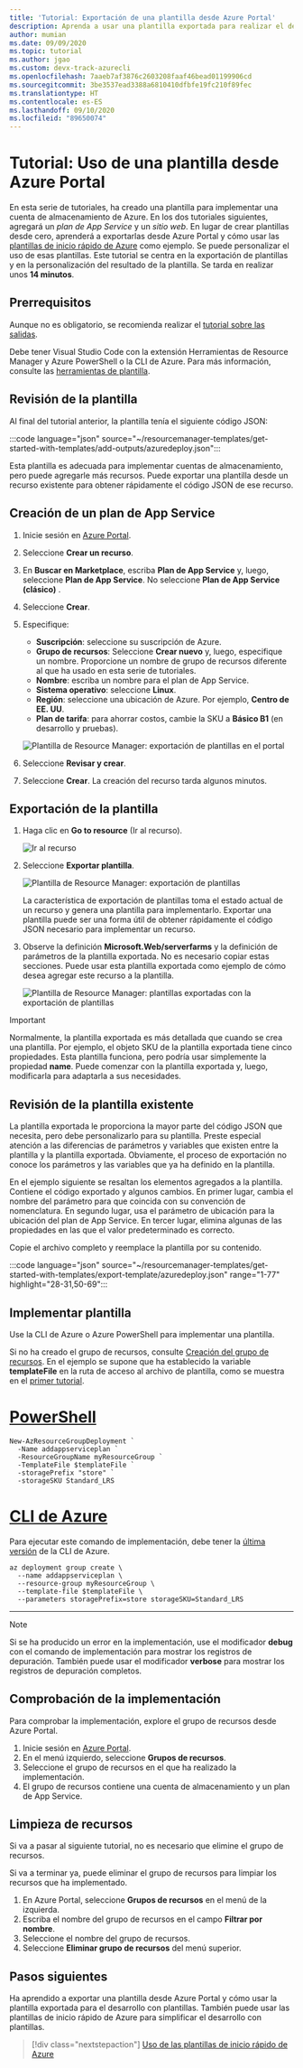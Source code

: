 ```yaml
---
title: 'Tutorial: Exportación de una plantilla desde Azure Portal'
description: Aprenda a usar una plantilla exportada para realizar el desarrollo mediante plantillas.
author: mumian
ms.date: 09/09/2020
ms.topic: tutorial
ms.author: jgao
ms.custom: devx-track-azurecli
ms.openlocfilehash: 7aaeb7af3876c2603208faaf46bead01199906cd
ms.sourcegitcommit: 3be3537ead3388a6810410dfbfe19fc210f89fec
ms.translationtype: HT
ms.contentlocale: es-ES
ms.lasthandoff: 09/10/2020
ms.locfileid: "89650074"
---
```

# <a name="tutorial-use-exported-template-from-the-azure-portal"></a>Tutorial: Uso de una plantilla desde Azure Portal

En esta serie de tutoriales, ha creado una plantilla para implementar una cuenta de almacenamiento de Azure. En los dos tutoriales siguientes, agregará un *plan de App Service* y un *sitio web*. En lugar de crear plantillas desde cero, aprenderá a exportarlas desde Azure Portal y cómo usar las [plantillas de inicio rápido de Azure](https://azure.microsoft.com/resources/templates/) como ejemplo. Se puede personalizar el uso de esas plantillas. Este tutorial se centra en la exportación de plantillas y en la personalización del resultado de la plantilla. Se tarda en realizar unos **14 minutos**.

## <a name="prerequisites"></a>Prerrequisitos

Aunque no es obligatorio, se recomienda realizar el [tutorial sobre las salidas](template-tutorial-add-outputs.md).

Debe tener Visual Studio Code con la extensión Herramientas de Resource Manager y Azure PowerShell o la CLI de Azure. Para más información, consulte las [herramientas de plantilla](template-tutorial-create-first-template.md#get-tools).

## <a name="review-template"></a>Revisión de la plantilla

Al final del tutorial anterior, la plantilla tenía el siguiente código JSON:

:::code language="json" source="~/resourcemanager-templates/get-started-with-templates/add-outputs/azuredeploy.json":::

Esta plantilla es adecuada para implementar cuentas de almacenamiento, pero puede agregarle más recursos. Puede exportar una plantilla desde un recurso existente para obtener rápidamente el código JSON de ese recurso.

## <a name="create-app-service-plan"></a>Creación de un plan de App Service

1. Inicie sesión en [Azure Portal](https://portal.azure.com).
1. Seleccione **Crear un recurso**.
1. En **Buscar en Marketplace**, escriba **Plan de App Service** y, luego, seleccione **Plan de App Service**.  No seleccione **Plan de App Service (clásico)** .
1. Seleccione **Crear**.
1. Especifique:

    - **Suscripción**: seleccione su suscripción de Azure.
    - **Grupo de recursos**: Seleccione **Crear nuevo** y, luego, especifique un nombre. Proporcione un nombre de grupo de recursos diferente al que ha usado en esta serie de tutoriales.
    - **Nombre**: escriba un nombre para el plan de App Service.
    - **Sistema operativo**: seleccione **Linux**.
    - **Región**: seleccione una ubicación de Azure. Por ejemplo, **Centro de EE. UU**.
    - **Plan de tarifa**: para ahorrar costos, cambie la SKU a **Básico B1** (en desarrollo y pruebas).

    ![Plantilla de Resource Manager: exportación de plantillas en el portal](./media/template-tutorial-export-template/resource-manager-template-export.png)
1. Seleccione **Revisar y crear**.
1. Seleccione **Crear**. La creación del recurso tarda algunos minutos.

## <a name="export-template"></a>Exportación de la plantilla

1. Haga clic en **Go to resource** (Ir al recurso).

    ![Ir al recurso](./media/template-tutorial-export-template/resource-manager-template-export-go-to-resource.png)

1. Seleccione **Exportar plantilla**.

    ![Plantilla de Resource Manager: exportación de plantillas](./media/template-tutorial-export-template/resource-manager-template-export-template.png)

   La característica de exportación de plantillas toma el estado actual de un recurso y genera una plantilla para implementarlo. Exportar una plantilla puede ser una forma útil de obtener rápidamente el código JSON necesario para implementar un recurso.

1. Observe la definición **Microsoft.Web/serverfarms** y la definición de parámetros de la plantilla exportada. No es necesario copiar estas secciones. Puede usar esta plantilla exportada como ejemplo de cómo desea agregar este recurso a la plantilla.

    ![Plantilla de Resource Manager: plantillas exportadas con la exportación de plantillas](./media/template-tutorial-export-template/resource-manager-template-exported-template.png)

> [!IMPORTANT]
> Normalmente, la plantilla exportada es más detallada que cuando se crea una plantilla. Por ejemplo, el objeto SKU de la plantilla exportada tiene cinco propiedades. Esta plantilla funciona, pero podría usar simplemente la propiedad **name**. Puede comenzar con la plantilla exportada y, luego, modificarla para adaptarla a sus necesidades.

## <a name="revise-existing-template"></a>Revisión de la plantilla existente

La plantilla exportada le proporciona la mayor parte del código JSON que necesita, pero debe personalizarlo para su plantilla. Preste especial atención a las diferencias de parámetros y variables que existen entre la plantilla y la plantilla exportada. Obviamente, el proceso de exportación no conoce los parámetros y las variables que ya ha definido en la plantilla.

En el ejemplo siguiente se resaltan los elementos agregados a la plantilla. Contiene el código exportado y algunos cambios. En primer lugar, cambia el nombre del parámetro para que coincida con su convención de nomenclatura. En segundo lugar, usa el parámetro de ubicación para la ubicación del plan de App Service. En tercer lugar, elimina algunas de las propiedades en las que el valor predeterminado es correcto.

Copie el archivo completo y reemplace la plantilla por su contenido.

:::code language="json" source="~/resourcemanager-templates/get-started-with-templates/export-template/azuredeploy.json" range="1-77" highlight="28-31,50-69":::

## <a name="deploy-template"></a>Implementar plantilla

Use la CLI de Azure o Azure PowerShell para implementar una plantilla.

Si no ha creado el grupo de recursos, consulte [Creación del grupo de recursos](template-tutorial-create-first-template.md#create-resource-group). En el ejemplo se supone que ha establecido la variable **templateFile** en la ruta de acceso al archivo de plantilla, como se muestra en el [primer tutorial](template-tutorial-create-first-template.md#deploy-template).

# <a name="powershell"></a>[PowerShell](#tab/azure-powershell)

```azurepowershell
New-AzResourceGroupDeployment `
  -Name addappserviceplan `
  -ResourceGroupName myResourceGroup `
  -TemplateFile $templateFile `
  -storagePrefix "store" `
  -storageSKU Standard_LRS
```

# <a name="azure-cli"></a>[CLI de Azure](#tab/azure-cli)

Para ejecutar este comando de implementación, debe tener la [última versión](/cli/azure/install-azure-cli) de la CLI de Azure.

```azurecli
az deployment group create \
  --name addappserviceplan \
  --resource-group myResourceGroup \
  --template-file $templateFile \
  --parameters storagePrefix=store storageSKU=Standard_LRS
```

---

> [!NOTE]
> Si se ha producido un error en la implementación, use el modificador **debug** con el comando de implementación para mostrar los registros de depuración.  También puede usar el modificador **verbose** para mostrar los registros de depuración completos.

## <a name="verify-deployment"></a>Comprobación de la implementación

Para comprobar la implementación, explore el grupo de recursos desde Azure Portal.

1. Inicie sesión en [Azure Portal](https://portal.azure.com).
1. En el menú izquierdo, seleccione **Grupos de recursos**.
1. Seleccione el grupo de recursos en el que ha realizado la implementación.
1. El grupo de recursos contiene una cuenta de almacenamiento y un plan de App Service.

## <a name="clean-up-resources"></a>Limpieza de recursos

Si va a pasar al siguiente tutorial, no es necesario que elimine el grupo de recursos.

Si va a terminar ya, puede eliminar el grupo de recursos para limpiar los recursos que ha implementado.

1. En Azure Portal, seleccione **Grupos de recursos** en el menú de la izquierda.
2. Escriba el nombre del grupo de recursos en el campo **Filtrar por nombre**.
3. Seleccione el nombre del grupo de recursos.
4. Seleccione **Eliminar grupo de recursos** del menú superior.

## <a name="next-steps"></a>Pasos siguientes

Ha aprendido a exportar una plantilla desde Azure Portal y cómo usar la plantilla exportada para el desarrollo con plantillas. También puede usar las plantillas de inicio rápido de Azure para simplificar el desarrollo con plantillas.

> [!div class="nextstepaction"]
> [Uso de las plantillas de inicio rápido de Azure](template-tutorial-quickstart-template.md)
